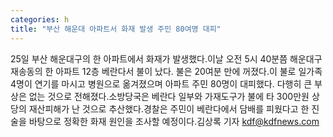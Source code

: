 ```yaml
---
categories: h
title: "부산 해운대 아파트서 화재 발생 주민 80여명 대피"
---
```

25일 부산 해운대구의 한 아파트에서 화재가 발생했다.이날 오전 5시 40분쯤 해운대구 재송동의 한 아파트 12층 베란다서 불이 났다. 불은 20여분 만에 꺼졌다.이 불로 일가족 4명이 연기를 마시고 병원으로 옮겨졌으며 아파트 주민 80명이 대피했다. 다행히 큰 부상은 없는 것으로 전해졌다.소방당국은 베란다 일부와 가재도구가 불에 타 300만원 상당의 재산피해가 난 것으로 추산했다.경찰은 주민이 베란다에서 담배를 피웠다고 한 진술을 바탕으로 정확한 화재 원인을 조사할 예정이다.김상록 기자 kdf@kdfnews.com